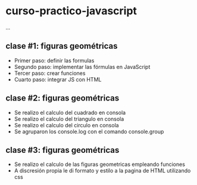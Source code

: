 # curso-practico-javascript

...

## clase #1: figuras geométricas

- Primer paso: definir las formulas
- Segundo paso: implementar las fórmulas en JavaScript
- Tercer paso: crear funciones
- Cuarto paso: integrar JS con HTML 

## clase #2: figuras geométricas 
- Se realizo el calculo del cuadrado en consola
- Se realizo el calculo del triangulo en consola
- Se realizo el calculo del circulo en consola
- Se agruparon los console.log con el comando console.group

## clase #3: figuras geométricas
- Se realizo el calculo de las figuras geometricas empleando funciones
- A discresión propia le di formato y estilo a la pagina de HTML utilizando css